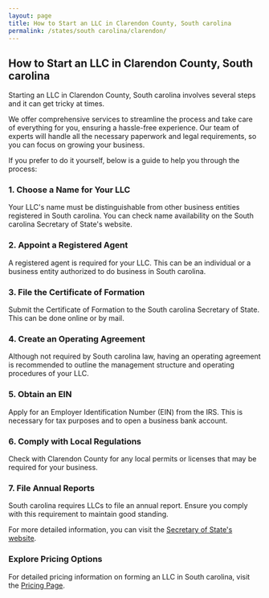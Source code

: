 ```yaml
---
layout: page
title: How to Start an LLC in Clarendon County, South carolina
permalink: /states/south carolina/clarendon/
---
```


<h2>How to Start an LLC in Clarendon County, South carolina</h2>

<p>Starting an LLC in Clarendon County, South carolina involves several steps and it can get tricky at times.</p>

<p>We offer comprehensive services to streamline the process and take care of everything for you, ensuring a hassle-free experience. Our team of experts will handle all the necessary paperwork and legal requirements, so you can focus on growing your business.</p>

<p>If you prefer to do it yourself, below is a guide to help you through the process:</p>

<h3>1. Choose a Name for Your LLC</h3>
<p>Your LLC's name must be distinguishable from other business entities registered in South carolina. You can check name availability on the South carolina Secretary of State's website.</p>

<h3>2. Appoint a Registered Agent</h3>
<p>A registered agent is required for your LLC. This can be an individual or a business entity authorized to do business in South carolina.</p>

<h3>3. File the Certificate of Formation</h3>
<p>Submit the Certificate of Formation to the South carolina Secretary of State. This can be done online or by mail.</p>

<h3>4. Create an Operating Agreement</h3>
<p>Although not required by South carolina law, having an operating agreement is recommended to outline the management structure and operating procedures of your LLC.</p>

<h3>5. Obtain an EIN</h3>
<p>Apply for an Employer Identification Number (EIN) from the IRS. This is necessary for tax purposes and to open a business bank account.</p>

<h3>6. Comply with Local Regulations</h3>
<p>Check with Clarendon County for any local permits or licenses that may be required for your business.</p>

<h3>7. File Annual Reports</h3>
<p>South carolina requires LLCs to file an annual report. Ensure you comply with this requirement to maintain good standing.</p>

<p>For more detailed information, you can visit the <a href="https://www.sos.south carolina.gov/">Secretary of State's website</a>.</p>

<h3>Explore Pricing Options</h3>
<p>For detailed pricing information on forming an LLC in South carolina, visit the <a href="{ '/new-pricing/' | relative_url }">Pricing Page</a>.</p>
